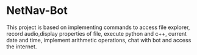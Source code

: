 # NetNav-Bot
This project is based on implementing commands to access file explorer, record audio,display properties of file, execute python and c++, current date and time, implement arithmetic operations, chat with bot and access the internet.
